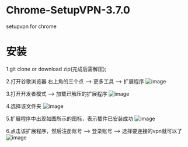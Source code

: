 # Chrome-SetupVPN-3.7.0

setupvpn for chrome

# 安装

1.git clone or download zip(完成后需解压);

2.打开谷歌浏览器 右上角的三个点 --> 更多工具 --> 扩展程序
![image](https://github.com/qin-ziqi/Chrome-SetupVPN-3.7.0/blob/master/assets/images/step1.png)

3.打开开发者模式 --> 加载已解压的扩展程序
![image](https://github.com/qin-ziqi/Chrome-SetupVPN-3.7.0/blob/master/assets/images/step2.png)

4.选择该文件夹
![image](https://github.com/qin-ziqi/Chrome-SetupVPN-3.7.0/blob/master/assets/images/step3.png)

5.扩展程序中出现如图所示的图标，表示插件已安装成功
![image](https://github.com/qin-ziqi/Chrome-SetupVPN-3.7.0/blob/master/assets/images/step4.png)

6.点击该扩展程序，然后注册账号 --> 登录账号 --> 选择要连接的vpn就可以了
![image](https://github.com/qin-ziqi/Chrome-SetupVPN-3.7.0/blob/master/assets/images/step5.png)
